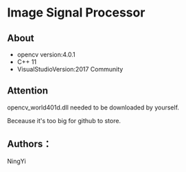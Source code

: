# Image Signal Processor

## About

- opencv version:4.0.1
- C++ 11
- VisualStudioVersion:2017 Community

## Attention

opencv_world401d.dll needed to be downloaded by yourself.

Beceause it's too big for github to store.

## Authors：

NingYi
